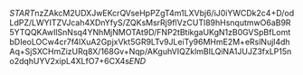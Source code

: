 $START$nzZAkcM2UDXJwEKcrQVseHpPZgT4m1LXVbj6/iJ0iYWCDk2c4+D/odLdPZ/LWYITZVJcah4XDnYfyS/ZQKsMsrRj9flVzCUTl89hHsnqutmwO6aB9R5YTQQKAwIlSnNsq4YNhMjNMOTAt9D/FNP2tBtikgaUKgN1zB0GVSpBfLomtbDIeoLOCw4cr7f4lXuA2GpjxVkt5GR9LTv9JLeiTy96MHmE2M+eRslNujl4dhAq+SjSXCHmZizURq8X/168Gv+Nqp/AKguhVIQZklmBILQiNA1JUJZ3fxLP15no2dqhUYV2xipL4XLfO7+6CX4s$END$